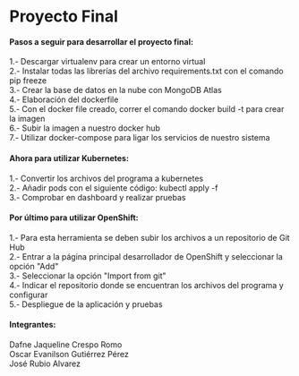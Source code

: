 <h1>Proyecto Final</h1>
<h4>Pasos a seguir para desarrollar el proyecto final:</h4>
1.- Descargar virtualenv para crear un entorno virtual</br>
2.- Instalar todas las librerías del archivo requirements.txt con el comando pip freeze</br>
3.- Crear la base de datos en la nube con MongoDB Atlas</br>
4.- Elaboración del dockerfile</br>
5.- Con el docker file creado, correr el comando docker build -t <nombre_imagen> para crear la imagen</br>
6.- Subir la imagen a nuestro docker hub</br>
7.- Utilizar docker-compose para ligar los servicios de nuestro sistema</br>
<h4>Ahora para utilizar Kubernetes:</h4>
1.- Convertir los archivos del programa a kubernetes</br>
2.- Añadir pods con el siguiente código: kubectl apply -f <nombre_archivo></br>
3.- Comprobar en dashboard y realizar pruebas</br>
<h4>Por último para utilizar OpenShift:</h4>
1.- Para esta herramienta se deben subir los archivos a un repositorio de Git Hub</br>
2.- Entrar a la página principal desarrollador de OpenShift y seleccionar la opción "Add"</br>
3.- Seleccionar la opción "Import from git"</br>
4.- Indicar el repositorio donde se encuentran los archivos del programa y configurar</br>
5.- Despliegue de la aplicación y pruebas</br>

<h4> Integrantes: </h4>
Dafne Jaqueline Crespo Romo</br>
Oscar Evanilson Gutiérrez Pérez</br>
José Rubio Alvarez</br>
